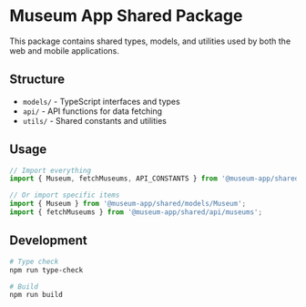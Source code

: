 # Museum App Shared Package

This package contains shared types, models, and utilities used by both the web and mobile applications.

## Structure

- `models/` - TypeScript interfaces and types
- `api/` - API functions for data fetching
- `utils/` - Shared constants and utilities

## Usage

```typescript
// Import everything
import { Museum, fetchMuseums, API_CONSTANTS } from '@museum-app/shared';

// Or import specific items
import { Museum } from '@museum-app/shared/models/Museum';
import { fetchMuseums } from '@museum-app/shared/api/museums';
```

## Development

```bash
# Type check
npm run type-check

# Build
npm run build
``` 